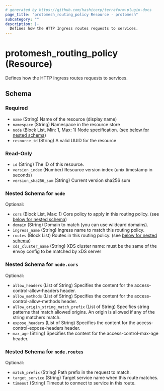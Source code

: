 ```yaml
---
# generated by https://github.com/hashicorp/terraform-plugin-docs
page_title: "protomesh_routing_policy Resource - protomesh"
subcategory: ""
description: |-
  Defines how the HTTP Ingress routes requests to services.
---
```


# protomesh_routing_policy (Resource)

Defines how the HTTP Ingress routes requests to services.



<!-- schema generated by tfplugindocs -->
## Schema

### Required

- `name` (String) Name of the resource (display name)
- `namespace` (String) Namespace in the resource store
- `node` (Block List, Min: 1, Max: 1) Node specification. (see [below for nested schema](#nestedblock--node))
- `resource_id` (String) A valid UUID for the resource

### Read-Only

- `id` (String) The ID of this resource.
- `version_index` (Number) Resource version index (unix timestamp in seconds)
- `version_sha256_sum` (String) Current version sha256 sum

<a id="nestedblock--node"></a>
### Nested Schema for `node`

Optional:

- `cors` (Block List, Max: 1) Cors policy to apply in this routing policy. (see [below for nested schema](#nestedblock--node--cors))
- `domain` (String) Domain to match (you can use wildcard domains).
- `ingress_name` (String) Ingress name to match this routing policy.
- `routes` (Block List) Routes in this routing policy. (see [below for nested schema](#nestedblock--node--routes))
- `xds_cluster_name` (String) XDS cluster name: must be the same of the envoy config to be matched by  xDS server

<a id="nestedblock--node--cors"></a>
### Nested Schema for `node.cors`

Optional:

- `allow_headers` (List of String) Specifies the content for the access-control-allow-headers header.
- `allow_methods` (List of String) Specifies the content for the access-control-allow-methods header.
- `allow_origin_string_match_prefix` (List of String) Specifies string patterns that match allowed origins. An origin is allowed if any of the string matchers match.
- `expose_headers` (List of String) Specifies the content for the access-control-expose-headers header.
- `max_age` (String) Specifies the content for the access-control-max-age header.


<a id="nestedblock--node--routes"></a>
### Nested Schema for `node.routes`

Optional:

- `match_prefix` (String) Path prefix in the request to match.
- `target_service` (String) Target service name when this route matches.
- `timeout` (String) Timeout to connect to service in this route.


